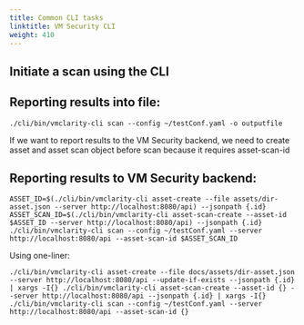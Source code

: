 ```yaml
---
title: Common CLI tasks
linktitle: VM Security CLI
weight: 410
---
```


## Initiate a scan using the CLI

## Reporting results into file:
```
./cli/bin/vmclarity-cli scan --config ~/testConf.yaml -o outputfile
```

If we want to report results to the VM Security backend, we need to create asset and asset scan object before scan because it requires asset-scan-id

## Reporting results to VM Security backend:

```
ASSET_ID=$(./cli/bin/vmclarity-cli asset-create --file assets/dir-asset.json --server http://localhost:8080/api) --jsonpath {.id}
ASSET_SCAN_ID=$(./cli/bin/vmclarity-cli asset-scan-create --asset-id $ASSET_ID --server http://localhost:8080/api) --jsonpath {.id}
./cli/bin/vmclarity-cli scan --config ~/testConf.yaml --server http://localhost:8080/api --asset-scan-id $ASSET_SCAN_ID
```

Using one-liner:
```
./cli/bin/vmclarity-cli asset-create --file docs/assets/dir-asset.json --server http://localhost:8080/api --update-if-exists --jsonpath {.id} | xargs -I{} ./cli/bin/vmclarity-cli asset-scan-create --asset-id {} --server http://localhost:8080/api --jsonpath {.id} | xargs -I{} ./cli/bin/vmclarity-cli scan --config ~/testConf.yaml --server http://localhost:8080/api --asset-scan-id {}
```
